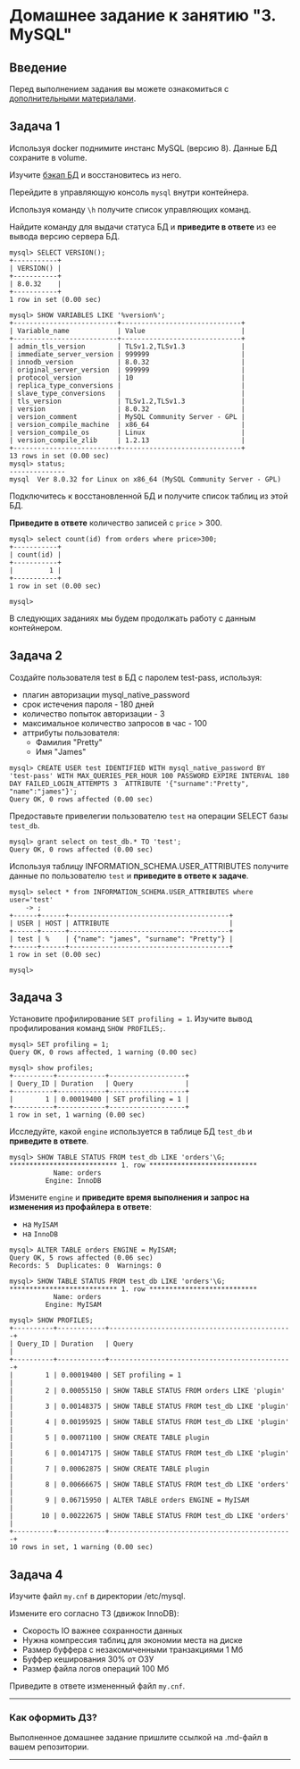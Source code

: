 # Домашнее задание к занятию "3. MySQL"

## Введение

Перед выполнением задания вы можете ознакомиться с 
[дополнительными материалами](https://github.com/netology-code/virt-homeworks/blob/virt-11/additional/README.md).

## Задача 1

Используя docker поднимите инстанс MySQL (версию 8). Данные БД сохраните в volume.

Изучите [бэкап БД](https://github.com/netology-code/virt-homeworks/tree/virt-11/06-db-03-mysql/test_data) и 
восстановитесь из него.

Перейдите в управляющую консоль `mysql` внутри контейнера.

Используя команду `\h` получите список управляющих команд.

Найдите команду для выдачи статуса БД и **приведите в ответе** из ее вывода версию сервера БД.

```shell
mysql> SELECT VERSION();
+-----------+
| VERSION() |
+-----------+
| 8.0.32    |
+-----------+
1 row in set (0.00 sec)

mysql> SHOW VARIABLES LIKE '%version%';
+--------------------------+------------------------------+
| Variable_name            | Value                        |
+--------------------------+------------------------------+
| admin_tls_version        | TLSv1.2,TLSv1.3              |
| immediate_server_version | 999999                       |
| innodb_version           | 8.0.32                       |
| original_server_version  | 999999                       |
| protocol_version         | 10                           |
| replica_type_conversions |                              |
| slave_type_conversions   |                              |
| tls_version              | TLSv1.2,TLSv1.3              |
| version                  | 8.0.32                       |
| version_comment          | MySQL Community Server - GPL |
| version_compile_machine  | x86_64                       |
| version_compile_os       | Linux                        |
| version_compile_zlib     | 1.2.13                       |
+--------------------------+------------------------------+
13 rows in set (0.00 sec)
mysql> status;
--------------
mysql  Ver 8.0.32 for Linux on x86_64 (MySQL Community Server - GPL)
```

Подключитесь к восстановленной БД и получите список таблиц из этой БД.

**Приведите в ответе** количество записей с `price` > 300.

```shell
mysql> select count(id) from orders where price>300;
+-----------+
| count(id) |
+-----------+
|         1 |
+-----------+
1 row in set (0.00 sec)

mysql>
```

В следующих заданиях мы будем продолжать работу с данным контейнером.

## Задача 2

Создайте пользователя test в БД c паролем test-pass, используя:
- плагин авторизации mysql_native_password
- срок истечения пароля - 180 дней 
- количество попыток авторизации - 3 
- максимальное количество запросов в час - 100
- аттрибуты пользователя:
    - Фамилия "Pretty"
    - Имя "James"

```shell
mysql> CREATE USER test IDENTIFIED WITH mysql_native_password BY 'test-pass' WITH MAX_QUERIES_PER_HOUR 100 PASSWORD EXPIRE INTERVAL 180 DAY FAILED_LOGIN_ATTEMPTS 3  ATTRIBUTE '{"surname":"Pretty", "name":"james"}';
Query OK, 0 rows affected (0.00 sec)
```

Предоставьте привелегии пользователю `test` на операции SELECT базы `test_db`.

```shell
mysql> grant select on test_db.* TO 'test';
Query OK, 0 rows affected (0.00 sec)
```
Используя таблицу INFORMATION_SCHEMA.USER_ATTRIBUTES получите данные по пользователю `test` и 
**приведите в ответе к задаче**.

```shell
mysql> select * from INFORMATION_SCHEMA.USER_ATTRIBUTES where user='test'
    -> ;
+------+------+----------------------------------------+
| USER | HOST | ATTRIBUTE                              |
+------+------+----------------------------------------+
| test | %    | {"name": "james", "surname": "Pretty"} |
+------+------+----------------------------------------+
1 row in set (0.00 sec)

mysql>
```

## Задача 3

Установите профилирование `SET profiling = 1`.
Изучите вывод профилирования команд `SHOW PROFILES;`.
```shell
mysql> SET profiling = 1;
Query OK, 0 rows affected, 1 warning (0.00 sec)

mysql> show profiles;
+----------+------------+-------------------+
| Query_ID | Duration   | Query             |
+----------+------------+-------------------+
|        1 | 0.00019400 | SET profiling = 1 |
+----------+------------+-------------------+
1 row in set, 1 warning (0.00 sec)
```

Исследуйте, какой `engine` используется в таблице БД `test_db` и **приведите в ответе**.
```shell
mysql> SHOW TABLE STATUS FROM test_db LIKE 'orders'\G;
*************************** 1. row ***************************
           Name: orders
         Engine: InnoDB
```

Измените `engine` и **приведите время выполнения и запрос на изменения из профайлера в ответе**:
- на `MyISAM`
- на `InnoDB`

```shell
mysql> ALTER TABLE orders ENGINE = MyISAM;
Query OK, 5 rows affected (0.06 sec)
Records: 5  Duplicates: 0  Warnings: 0

mysql> SHOW TABLE STATUS FROM test_db LIKE 'orders'\G;
*************************** 1. row ***************************
           Name: orders
         Engine: MyISAM

mysql> SHOW PROFILES;
+----------+------------+----------------------------------------------+
| Query_ID | Duration   | Query                                        |
+----------+------------+----------------------------------------------+
|        1 | 0.00019400 | SET profiling = 1                            |
|        2 | 0.00055150 | SHOW TABLE STATUS FROM orders LIKE 'plugin'  |
|        3 | 0.00148375 | SHOW TABLE STATUS FROM test_db LIKE 'plugin' |
|        4 | 0.00195925 | SHOW TABLE STATUS FROM test_db LIKE 'plugin' |
|        5 | 0.00071100 | SHOW CREATE TABLE plugin                     |
|        6 | 0.00147175 | SHOW TABLE STATUS FROM test_db LIKE 'plugin' |
|        7 | 0.00062875 | SHOW CREATE TABLE plugin                     |
|        8 | 0.00666675 | SHOW TABLE STATUS FROM test_db LIKE 'orders' |
|        9 | 0.06715950 | ALTER TABLE orders ENGINE = MyISAM           |
|       10 | 0.00222675 | SHOW TABLE STATUS FROM test_db LIKE 'orders' |
+----------+------------+----------------------------------------------+
10 rows in set, 1 warning (0.00 sec)
```
## Задача 4 

Изучите файл `my.cnf` в директории /etc/mysql.

Измените его согласно ТЗ (движок InnoDB):
- Скорость IO важнее сохранности данных
- Нужна компрессия таблиц для экономии места на диске
- Размер буффера с незакомиченными транзакциями 1 Мб
- Буффер кеширования 30% от ОЗУ
- Размер файла логов операций 100 Мб

Приведите в ответе измененный файл `my.cnf`.

---

### Как оформить ДЗ?

Выполненное домашнее задание пришлите ссылкой на .md-файл в вашем репозитории.

---
